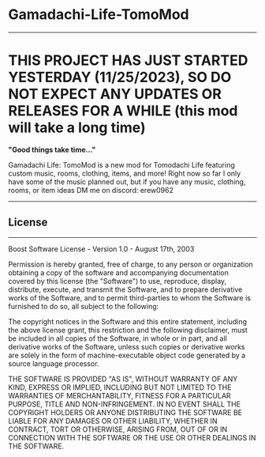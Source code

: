# Gamadachi-Life-TomoMod

---

# **THIS PROJECT HAS JUST STARTED YESTERDAY (11/25/2023), SO DO NOT EXPECT ANY UPDATES OR RELEASES FOR A WHILE (this mod will take a long time)**
**"Good things take time..."**

Gamadachi Life: TomoMod is a new mod for Tomodachi Life featuring custom music, rooms, clothing, items, and more! Right now so far I only have some of the music planned out, but if you have any music, clothing, rooms, or item ideas DM me on discord: erew0962

---

## License

---

Boost Software License - Version 1.0 - August 17th, 2003

Permission is hereby granted, free of charge, to any person or organization
obtaining a copy of the software and accompanying documentation covered by
this license (the "Software") to use, reproduce, display, distribute,
execute, and transmit the Software, and to prepare derivative works of the
Software, and to permit third-parties to whom the Software is furnished to
do so, all subject to the following:

The copyright notices in the Software and this entire statement, including
the above license grant, this restriction and the following disclaimer,
must be included in all copies of the Software, in whole or in part, and
all derivative works of the Software, unless such copies or derivative
works are solely in the form of machine-executable object code generated by
a source language processor.

THE SOFTWARE IS PROVIDED "AS IS", WITHOUT WARRANTY OF ANY KIND, EXPRESS OR
IMPLIED, INCLUDING BUT NOT LIMITED TO THE WARRANTIES OF MERCHANTABILITY,
FITNESS FOR A PARTICULAR PURPOSE, TITLE AND NON-INFRINGEMENT. IN NO EVENT
SHALL THE COPYRIGHT HOLDERS OR ANYONE DISTRIBUTING THE SOFTWARE BE LIABLE
FOR ANY DAMAGES OR OTHER LIABILITY, WHETHER IN CONTRACT, TORT OR OTHERWISE,
ARISING FROM, OUT OF OR IN CONNECTION WITH THE SOFTWARE OR THE USE OR OTHER
DEALINGS IN THE SOFTWARE.
